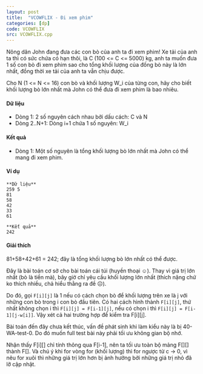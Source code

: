 ```yaml
---
layout: post
title:  "VCOWFLIX - Đi xem phim"
categories: [dp]
code: VCOWFLIX
src: VCOWFLIX.cpp
---
```


Nông dân John đang đưa các con bò của anh ta đi xem phim! Xe tải của anh ta thì có sức chứa có hạn thôi, là C (100 <= C <= 5000) kg, anh ta muốn đưa 1 số con bò đi xem phim sao cho tổng khối lượng của đống bò này là lớn nhất, đồng thời xe tải của anh ta vẫn chịu được.

Cho N (1 <= N <= 16) con bò và khối lượng W\_i của từng con, hãy cho biết khối lượng bò lớn nhất mà John có thể đưa đi xem phim là bao nhiêu.

#### Dữ liệu

*   Dòng 1: 2 số nguyên cách nhau bởi dấu cách: C và N
*   Dòng 2..N+1: Dòng i+1 chứa 1 số nguyên: W\_i

#### Kết quả

*   Dòng 1: Một số nguyên là tổng khối lượng bò lớn nhất mà John có thể mang đi xem phim.

#### Ví dụ

```
**Dữ liệu**
259 5
81
58
42
33
61

**Kết quả**
242
```

#### Giải thích

81+58+42+61 = 242; đây là tổng khối lượng bò lớn nhất có thể được.

<!--more-->



Đây là bài toán cơ sở cho bài toán cái túi (huyền thoại ☺). Thay vì giá trị lớn nhất (bò là tiền mà), bây giờ chỉ yêu cầu khối lượng lớn nhất (thích nặng chứ ko thích nhiều, chả hiểu thằng ra đề ☹).

Do đó, gọi `F[i][j]` là 1 nếu có cách chọn bò để khối lượng trên xe là j với những con bò trong i con bò đầu tiên. Có hai cách hình thành `F[i][j]`, thứ nhất không chọn i thì `F[i][j] = F[i-1][j]`, nếu có chọn i thì `F[i][j] = F[i-1][j-w[i]]`. Vậy xét cả hai trường hợp để kiểm tra F[i][j]. 

Bài toán đến đây chưa kết thúc, vấn đề phát sinh khi làm kiểu này là bị 40-WA-test-0. Do đó muốn full test bài này phải tối ưu không gian bộ nhớ. 

Nhận thấy F[i][] chỉ tính thông qua F[i-1], nên ta tối ưu toàn bộ mảng F[][] thành F[]. Và chú ý khi for vòng for (khối lượng) thì for ngược từ c -> 0, vì nêu for xuôi thì những giá trị lớn hơn bị ảnh hưởng bởi những giá trị nhỏ đã lỡ cập nhật.
